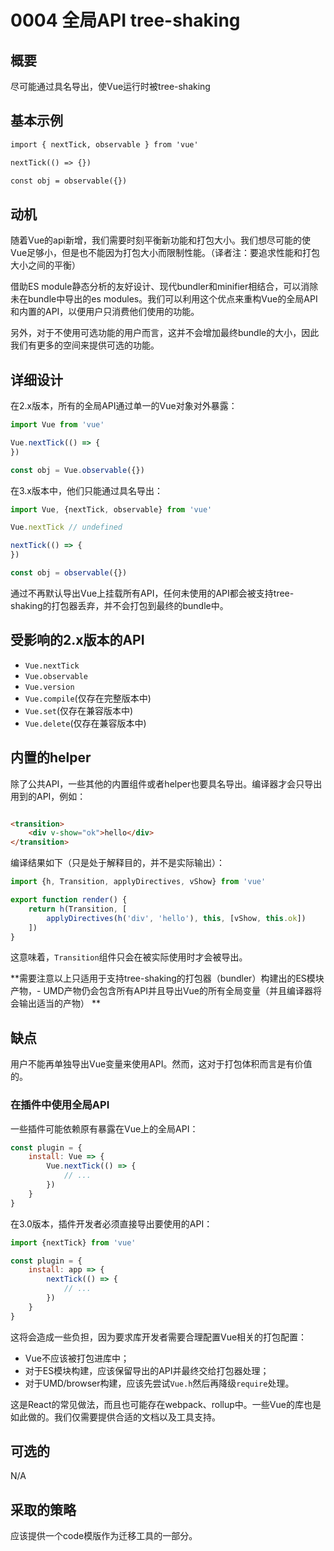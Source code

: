 # 0004 全局API tree-shaking

## 概要

尽可能通过具名导出，使Vue运行时被tree-shaking

## 基本示例

```html
import { nextTick, observable } from 'vue'

nextTick(() => {})

const obj = observable({})
```

## 动机

随着Vue的api新增，我们需要时刻平衡新功能和打包大小。我们想尽可能的使Vue足够小，但是也不能因为打包大小而限制性能。（译者注：要追求性能和打包大小之间的平衡）

借助ES module静态分析的友好设计、现代bundler和minifier相结合，可以消除未在bundle中导出的es
modules。我们可以利用这个优点来重构Vue的全局API和内置的API，以便用户只消费他们使用的功能。

另外，对于不使用可选功能的用户而言，这并不会增加最终bundle的大小，因此我们有更多的空间来提供可选的功能。

## 详细设计

在2.x版本，所有的全局API通过单一的Vue对象对外暴露：

```js
import Vue from 'vue'

Vue.nextTick(() => {
})

const obj = Vue.observable({})
```

在3.x版本中，他们只能通过具名导出：

```js
import Vue, {nextTick, observable} from 'vue'

Vue.nextTick // undefined

nextTick(() => {
})

const obj = observable({})
```

通过不再默认导出Vue上挂载所有API，任何未使用的API都会被支持tree-shaking的打包器丢弃，并不会打包到最终的bundle中。

## 受影响的2.x版本的API

- `Vue.nextTick`
- `Vue.observable`
- `Vue.version`
- `Vue.compile`(仅存在完整版本中)
- `Vue.set`(仅存在兼容版本中)
- `Vue.delete`(仅存在兼容版本中)

## 内置的helper

除了公共API，一些其他的内置组件或者helper也要具名导出。编译器才会只导出用到的API，例如：

```html

<transition>
    <div v-show="ok">hello</div>
</transition>
```

编译结果如下（只是处于解释目的，并不是实际输出）：

```js
import {h, Transition, applyDirectives, vShow} from 'vue'

export function render() {
    return h(Transition, [
        applyDirectives(h('div', 'hello'), this, [vShow, this.ok])
    ])
}
```

这意味着，`Transition`组件只会在被实际使用时才会被导出。

**需要注意以上只适用于支持tree-shaking的打包器（bundler）构建出的ES模块产物，- UMD产物仍会包含所有API并且导出Vue的所有全局变量（并且编译器将会输出适当的产物）
**

## 缺点

用户不能再单独导出Vue变量来使用API。然而，这对于打包体积而言是有价值的。

### 在插件中使用全局API

一些插件可能依赖原有暴露在Vue上的全局API：

```js
const plugin = {
    install: Vue => {
        Vue.nextTick(() => {
            // ...
        })
    }
}
```

在3.0版本，插件开发者必须直接导出要使用的API：

```js
import {nextTick} from 'vue'

const plugin = {
    install: app => {
        nextTick(() => {
            // ...
        })
    }
}
```

这将会造成一些负担，因为要求库开发者需要合理配置Vue相关的打包配置：

- Vue不应该被打包进库中；
- 对于ES模块构建，应该保留导出的API并最终交给打包器处理；
- 对于UMD/browser构建，应该先尝试`Vue.h`然后再降级`require`处理。

这是React的常见做法，而且也可能存在webpack、rollup中。一些Vue的库也是如此做的。我们仅需要提供合适的文档以及工具支持。

## 可选的

N/A

## 采取的策略

应该提供一个code模版作为迁移工具的一部分。




